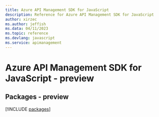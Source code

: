 ```yaml
---
title: Azure API Management SDK for JavaScript
description: Reference for Azure API Management SDK for JavaScript
author: xirzec
ms.author: jeffish
ms.data: 04/11/2023
ms.topic: reference
ms.devlang: javascript
ms.service: apimanagement
---
```

# Azure API Management SDK for JavaScript - preview
## Packages - preview
[!INCLUDE [packages](api-management-index.md)]